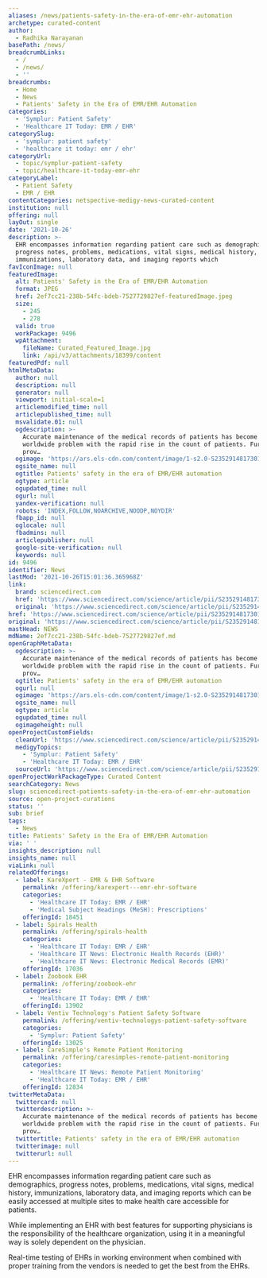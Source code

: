 ```yaml
---
aliases: /news/patients-safety-in-the-era-of-emr-ehr-automation
archetype: curated-content
author:
  - Radhika Narayanan
basePath: /news/
breadcrumbLinks:
  - /
  - /news/
  - ''
breadcrumbs:
  - Home
  - News
  - Patients' Safety in the Era of EMR/EHR Automation
categories:
  - 'Symplur: Patient Safety'
  - 'Healthcare IT Today: EMR / EHR'
categorySlug:
  - 'symplur: patient safety'
  - 'healthcare it today: emr / ehr'
categoryUrl:
  - topic/symplur-patient-safety
  - topic/healthcare-it-today-emr-ehr
categoryLabel:
  - Patient Safety
  - EMR / EHR
contentCategories: netspective-medigy-news-curated-content
institution: null
offering: null
layOut: single
date: '2021-10-26'
description: >-
  EHR encompasses information regarding patient care such as demographics,
  progress notes, problems, medications, vital signs, medical history,
  immunizations, laboratory data, and imaging reports which 
favIconImage: null
featuredImage:
  alt: Patients' Safety in the Era of EMR/EHR Automation
  format: JPEG
  href: 2ef7cc21-238b-54fc-bdeb-7527729827ef-featuredImage.jpeg
  size:
    - 245
    - 278
  valid: true
  workPackage: 9496
  wpAttachment:
    fileName: Curated_Featured_Image.jpg
    link: /api/v3/attachments/18399/content
featuredPdf: null
htmlMetaData:
  author: null
  description: null
  generator: null
  viewport: initial-scale=1
  articlemodified_time: null
  articlepublished_time: null
  msvalidate.01: null
  ogdescription: >-
    Accurate maintenance of the medical records of patients has become a
    worldwide problem with the rapid rise in the count of patients. Furthermore,
    prov…
  ogimage: 'https://ars.els-cdn.com/content/image/1-s2.0-S235291481730148X-fx1.jpg'
  ogsite_name: null
  ogtitle: Patients' safety in the era of EMR/EHR automation
  ogtype: article
  ogupdated_time: null
  ogurl: null
  yandex-verification: null
  robots: 'INDEX,FOLLOW,NOARCHIVE,NOODP,NOYDIR'
  fbapp_id: null
  oglocale: null
  fbadmins: null
  articlepublisher: null
  google-site-verification: null
  keywords: null
id: 9496
identifier: News
lastMod: '2021-10-26T15:01:36.365968Z'
link:
  brand: sciencedirect.com
  href: 'https://www.sciencedirect.com/science/article/pii/S235291481730148X'
  original: 'https://www.sciencedirect.com/science/article/pii/S235291481730148X'
href: 'https://www.sciencedirect.com/science/article/pii/S235291481730148X'
original: 'https://www.sciencedirect.com/science/article/pii/S235291481730148X'
mastHead: NEWS
mdName: 2ef7cc21-238b-54fc-bdeb-7527729827ef.md
openGraphMetaData:
  ogdescription: >-
    Accurate maintenance of the medical records of patients has become a
    worldwide problem with the rapid rise in the count of patients. Furthermore,
    prov…
  ogtitle: Patients' safety in the era of EMR/EHR automation
  ogurl: null
  ogimage: 'https://ars.els-cdn.com/content/image/1-s2.0-S235291481730148X-fx1.jpg'
  ogsite_name: null
  ogtype: article
  ogupdated_time: null
  ogimageheight: null
openProjectCustomFields:
  cleanUrl: 'https://www.sciencedirect.com/science/article/pii/S235291481730148X'
  medigyTopics:
    - 'Symplur: Patient Safety'
    - 'Healthcare IT Today: EMR / EHR'
  sourceUrl: 'https://www.sciencedirect.com/science/article/pii/S235291481730148X'
openProjectWorkPackageType: Curated Content
searchCategory: News
slug: sciencedirect-patients-safety-in-the-era-of-emr-ehr-automation
source: open-project-curations
status: ''
sub: brief
tags:
  - News
title: Patients' Safety in the Era of EMR/EHR Automation
via: ' '
insights_description: null
insights_name: null
viaLink: null
relatedOfferings:
  - label: KareXpert - EMR & EHR Software
    permalink: /offering/karexpert---emr-ehr-software
    categories:
      - 'Healthcare IT Today: EMR / EHR'
      - 'Medical Subject Headings (MeSH): Prescriptions'
    offeringId: 18451
  - label: Spirals Health
    permalink: /offering/spirals-health
    categories:
      - 'Healthcare IT Today: EMR / EHR'
      - 'Healthcare IT News: Electronic Health Records (EHR)'
      - 'Healthcare IT News: Electronic Medical Records (EMR)'
    offeringId: 17036
  - label: Zoobook EHR
    permalink: /offering/zoobook-ehr
    categories:
      - 'Healthcare IT Today: EMR / EHR'
    offeringId: 13902
  - label: Ventiv Technology's Patient Safety Software
    permalink: /offering/ventiv-technologys-patient-safety-software
    categories:
      - 'Symplur: Patient Safety'
    offeringId: 13025
  - label: CareSimple's Remote Patient Monitoring
    permalink: /offering/caresimples-remote-patient-monitoring
    categories:
      - 'Healthcare IT News: Remote Patient Monitoring'
      - 'Healthcare IT Today: EMR / EHR'
    offeringId: 12834
twitterMetaData:
  twittercard: null
  twitterdescription: >-
    Accurate maintenance of the medical records of patients has become a
    worldwide problem with the rapid rise in the count of patients. Furthermore,
    prov…
  twittertitle: Patients' safety in the era of EMR/EHR automation
  twitterimage: null
  twitterurl: null
---
```

<p>EHR encompasses information regarding patient care such as demographics, progress notes, problems, medications, vital signs, medical history, immunizations, laboratory data, and imaging reports which can be easily accessed at multiple sites to make health care accessible for patients.</p><p>While implementing an EHR with best features for supporting physicians is the responsibility of the healthcare organization, using it in a meaningful way is solely dependent on the physician.</p><p>Real-time testing of EHRs in working environment when combined with proper training from the vendors is needed to get the best from the EHRs.</p>
